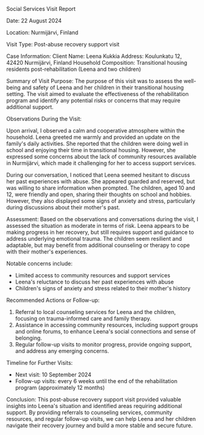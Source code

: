 Social Services Visit Report

Date: 22 August 2024

Location: Nurmijärvi, Finland

Visit Type: Post-abuse recovery support visit

Case Information:
Client Name: Leena Kukkia
Address: Koulunkatu 12, 42420 Nurmijärvi, Finland
Household Composition: Transitional housing residents post-rehabilitation (Leena and two children)

Summary of Visit Purpose:
The purpose of this visit was to assess the well-being and safety of Leena and her children in their transitional housing setting. The visit aimed to evaluate the effectiveness of the rehabilitation program and identify any potential risks or concerns that may require additional support.

Observations During the Visit:

Upon arrival, I observed a calm and cooperative atmosphere within the household. Leena greeted me warmly and provided an update on the family's daily activities. She reported that the children were doing well in school and enjoying their time in transitional housing. However, she expressed some concerns about the lack of community resources available in Nurmijärvi, which made it challenging for her to access support services.

During our conversation, I noticed that Leena seemed hesitant to discuss her past experiences with abuse. She appeared guarded and reserved, but was willing to share information when prompted. The children, aged 10 and 12, were friendly and open, sharing their thoughts on school and hobbies. However, they also displayed some signs of anxiety and stress, particularly during discussions about their mother's past.

Assessment:
Based on the observations and conversations during the visit, I assessed the situation as moderate in terms of risk. Leena appears to be making progress in her recovery, but still requires support and guidance to address underlying emotional trauma. The children seem resilient and adaptable, but may benefit from additional counseling or therapy to cope with their mother's experiences.

Notable concerns include:

* Limited access to community resources and support services
* Leena's reluctance to discuss her past experiences with abuse
* Children's signs of anxiety and stress related to their mother's history

Recommended Actions or Follow-up:

1. Referral to local counseling services for Leena and the children, focusing on trauma-informed care and family therapy.
2. Assistance in accessing community resources, including support groups and online forums, to enhance Leena's social connections and sense of belonging.
3. Regular follow-up visits to monitor progress, provide ongoing support, and address any emerging concerns.

Timeline for Further Visits:

* Next visit: 10 September 2024
* Follow-up visits: every 6 weeks until the end of the rehabilitation program (approximately 12 months)

Conclusion:
This post-abuse recovery support visit provided valuable insights into Leena's situation and identified areas requiring additional support. By providing referrals to counseling services, community resources, and regular follow-up visits, we can help Leena and her children navigate their recovery journey and build a more stable and secure future.